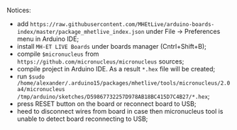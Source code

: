 

Notices:
  - add ``https://raw.githubusercontent.com/MHEtLive/arduino-boards-index/master/package_mhetlive_index.json`` under File -> Preferences menu in Arduino IDE;
  - install ``MH-ET LIVE Boards`` under boards manager (Cntrl+Shift+B);
  - compile ``$micronucleus`` from ``https://github.com/micronucleus/micronucleus`` sources;
  - compile project in Arduino IDE. As a result ``*.hex`` file will be created;
  - run ``$sudo /home/alexander/.arduino15/packages/mhetlive/tools/micronucleus/2.0a4/micronucleus /tmp/arduino/sketches/D59867732257D978AB18BC415D7C4B27/*.hex``;
  - press RESET button on the board or reconnect board to USB;
  - heed to disconnect wires from board in case then micronucleus tool is unable to detect board reconnecting to USB;
